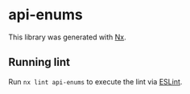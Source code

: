 # api-enums

This library was generated with [Nx](https://nx.dev).

## Running lint

Run `nx lint api-enums` to execute the lint via [ESLint](https://eslint.org/).
